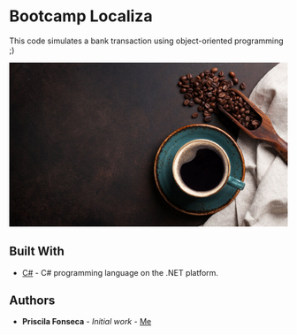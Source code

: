 # Bootcamp Localiza 

This code simulates a bank transaction using object-oriented programming ;)

![](header.jpg)

## Built With

* [C#](https://docs.microsoft.com/pt-br/dotnet/csharp/) - C# programming language on the .NET platform.

## Authors

* **Priscila Fonseca** - *Initial work* - [Me](https://www.linkedin.com/in/pri-fonseca/)